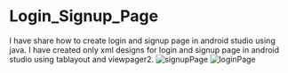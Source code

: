 # Login_Signup_Page

 I have share how to create login and signup page in android studio using java. I have created only xml designs for login and signup page in android studio using tablayout and viewpager2.
![signupPage](https://github.com/preeti558/Login_Signup_Page/assets/110534074/da57db72-1211-4bab-a338-49b10f57d8d6)
![loginPage](https://github.com/preeti558/Login_Signup_Page/assets/110534074/af60bd5f-5480-4491-9599-6593c0080c87)
